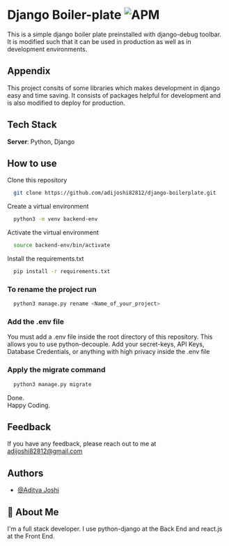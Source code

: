 # Django Boiler-plate ![APM](https://img.shields.io/apm/l/python)

This is a simple django boiler plate preinstalled with django-debug toolbar. It is modified such that it can be used in production as well as in development environments.
## Appendix

This project consits of some libraries which makes development in django easy and time saving. It consists of packages helpful for development and is also modified to deploy for production.
## Tech Stack

**Server**: Python, Django
## How to use

Clone this repository

```bash
  git clone https://github.com/adijoshi82812/django-boilerplate.git
```

Create a virtual environment

```bash
  python3 -m venv backend-env
```

Activate the virtual environment

```bash
  source backend-env/bin/activate
```

Install the requirements.txt

```bash
  pip install -r requirements.txt
```

### To rename the project run

```bash
  python3 manage.py rename <Name_of_your_project>
```

### Add the .env file

You must add a .env file inside the root directory of this repository. This allows you to use python-decouple. Add your secret-keys, API Keys, Database Credentials, or anything with high privacy inside the .env file

### Apply the migrate command

```bash
  python3 manage.py migrate
```

Done. \
Happy Coding.
## Feedback

If you have any feedback, please reach out to me at adijoshi82812@gmail.com
## Authors

- [@Aditya Joshi](https://www.github.com/adijoshi82812)
## 🚀 About Me

I'm a full stack developer. I use python-django at the Back End and react.js at the Front End.
